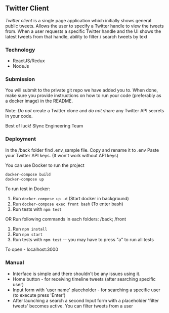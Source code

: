## Twitter Client

*Twitter client* is a single page application which initially shows general public tweets. Allows the user to specify a Twitter handle to view the tweets from. When a user requests a specific Twitter handle and the UI shows the latest tweets from that handle, ability to filter / search tweets by text

### Technology

- ReactJS/Redux
- NodeJs

### Submission

You will submit to the private git repo we have added you to. When done, make sure you provide instructions on how to run your code (preferably as a docker image) in the README.

Note: *Do not* create a Twitter clone and *do not* share any Twitter API secrets in your code.

Best of luck!
Slync Engineering Team

### Deployment

In the /back folder find .env_sample file. Copy and rename it to .env
Paste your Twitter API keys. (It won't work without API keys)

You can use Docker to run the project

```sh
docker-compose build
docker-compose up
```
To run test in Docker:
1. Run `docker-compose up -d` (Start docker in background)
2. Run `docker-compose exec front bash` (To enter bash)
3. Run tests with `npm test`

OR
Run following commands in each folders: /back; /front
1. Run `npm install`
2. Run `npm start`
3. Run tests with `npm test` -- you may have to press "a" to run all tests

To open  - localhost:3000

### Manual

* Interface is simple and there shouldn't be any issues using it.
* Home button - for receiving timeline tweets (after searching specific user)
* Input form with 'user name' placeholder - for searching a specific user (to execute press 'Enter')
* After launching a search a second Input form with a placeholder 'filter tweets' becomes active. You can filter tweets from a user 
